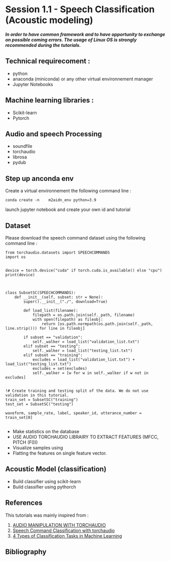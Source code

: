



# Session 1.1 -  Speech Classification (Acoustic modeling)

***In order to have common framework and to have opportunity to exchange  on possible coming errors.  The usage of Linux OS is strongly recommended during the tutorials.***


## Technical requirecoment :

- python 
- anaconda  (miniconda) or any other virtual environnement manager
- Jupyter Notebooks
    
## Machine learning libraries :

-  Scikit-learn
-  Pytorch

## Audio and speech Processing

- soundfile
- torchaudio
- librosa
- pydub

## Step up anconda env

Create  a virtual environnement the following command line :

```conda create -n    m2aidn_env python=3.9```


launch jupyter notebook and create your own id and tutorial


## Dataset

Please download the speech command dataset using the following command line :

```
from torchaudio.datasets import SPEECHCOMMANDS
import os


device = torch.device("cuda" if torch.cuda.is_available() else "cpu")
print(device)



class SubsetSC(SPEECHCOMMANDS):
    def __init__(self, subset: str = None):
        super().__init__("./", download=True)

        def load_list(filename):
            filepath = os.path.join(self._path, filename)
            with open(filepath) as fileobj:
                return [os.path.normpath(os.path.join(self._path, line.strip())) for line in fileobj]

        if subset == "validation":
            self._walker = load_list("validation_list.txt")
        elif subset == "testing":
            self._walker = load_list("testing_list.txt")
        elif subset == "training":
            excludes = load_list("validation_list.txt") + load_list("testing_list.txt")
            excludes = set(excludes)
            self._walker = [w for w in self._walker if w not in excludes]


!# Create training and testing split of the data. We do not use validation in this tutorial.
train_set = SubsetSC("training")
test_set = SubsetSC("testing")

waveform, sample_rate, label, speaker_id, utterance_number = train_set[0]


```

-   Make	statistics on the database
-   USE AUDIO TORCHAUDIO LIBRAIRY TO EXTRACT FEATURES (MFCC, PITCH (F0))
-   Visualize samples using 
-  Flatting the features on single feature vector.

## Acoustic Model (classification)

- Build classifier using scikit-learn
- Build classifier using pythorch



    




## References

This tutorials was mainly inspired from  :

1.  [AUDIO MANIPULATION WITH TORCHAUDIO](https://gitlab.inria.fr/asini/m2aidn_ubs)
2.  [Speech Command Classification with torchaudio](https://pytorch.org/tutorials/intermediate/speech_command_classification_with_torchaudio_tutorial.html#speech-command-classification-with-torchaudio)
3.  [4 Types of Classification Tasks in Machine Learning
](https://machinelearningmastery.com/types-of-classification-in-machine-learning/)

## Bibliography 

